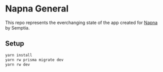 # Napna General

This repo represents the everchanging state of the app created for [Napna](https://Napna.co.uk) by Semptia.
## Setup


```bash
yarn install
yarn rw prisma migrate dev
yarn rw dev
```
